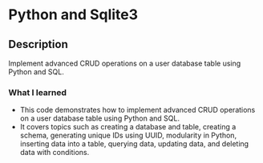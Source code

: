 # Python and Sqlite3

## Description

Implement advanced CRUD operations on a user database table using Python and SQL.

### What I learned

- This code demonstrates how to implement advanced CRUD operations on a user database table using Python and SQL.
- It covers topics such as creating a database and table, creating a schema, generating unique IDs using UUID, modularity in Python, inserting data into a table, querying data, updating data, and deleting data with conditions.
